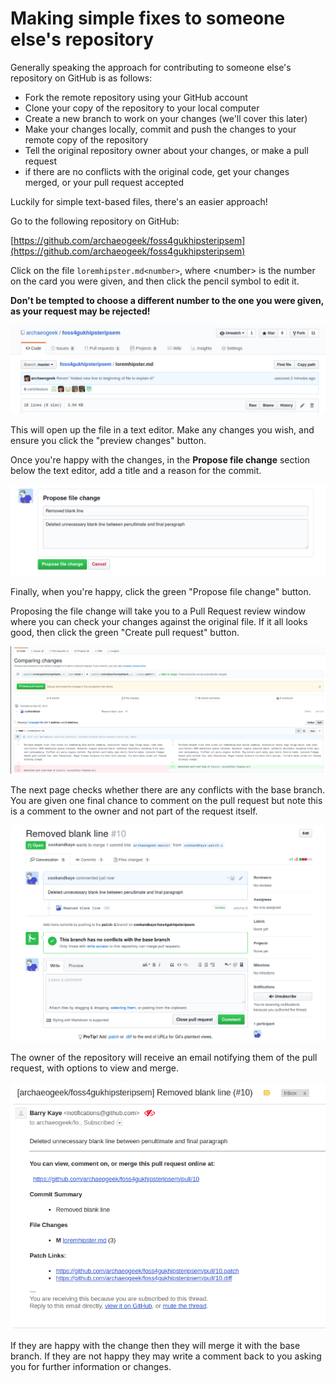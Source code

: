# Making simple fixes to someone else's repository

Generally speaking the approach for contributing to someone else's repository on GitHub is as follows:

 * Fork the remote repository using your GitHub account
 * Clone your copy of the repository to your local computer
 * Create a new branch to work on your changes (we'll cover this later)
 * Make your changes locally, commit and push the changes to your remote copy of the repository
 * Tell the original repository owner about your changes, or make a pull request
 * if there are no conflicts with the original code, get your changes merged, or your pull request accepted

Luckily for simple text-based files, there's an easier approach!

Go to the following repository on GitHub:

[https://github.com/archaeogeek/foss4gukhipsteripsem](https://github.com/archaeogeek/foss4gukhipsteripsem)

Click on the file `loremhipster.md<number>`, where &lt;number&gt; is the number on the card you were given, and then click the pencil symbol to edit it.

**Don't be tempted to choose a different number to the one you were given, as your request may be rejected!**

![GitHub edit](../images/github_edit1.png)

This will open up the file in a text editor. Make any changes you wish, and ensure you click the "preview changes" button.

Once you're happy with the changes, in the **Propose file change** section below the text editor, add a title and a reason for the commit. 

![GitHub edit 1](../images/github_proposechange.png)

Finally, when you're happy, click the green "Propose file change" button.

Proposing the file change will take you to a Pull Request review window where you can check your changes against the original file. If it all looks good, then click the green "Create pull request" button. 

![GitHub edit 2](../images/github_edit2.png)

The next page checks whether there are any conflicts with the base branch. You are given one final chance to comment on the pull request but note this is a comment to the owner and not part of the request itself.

![GitHub edit 3](../images/github_edit3.png)

The owner of the repository will receive an email notifying them of the pull request, with options to view and merge.  

![Pull Request notification](../images/github_notification.png)


If they are happy with the change then they will merge it with the base branch. If they are not happy they may write a comment back to you asking you for further information or changes.

